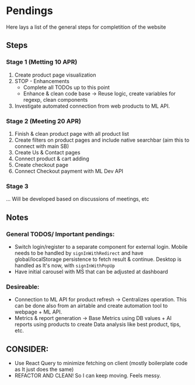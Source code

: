 # Pendings

Here lays a list of the general steps for completition of the website

## Steps

### Stage 1 (Metting 10 APR)

1. Create product page visualization
2. STOP - Enhancements
   - Complete all TODOs up to this point
   - Enhance & clean code base -> Reuse logic, create variables for regexp, clean components
3. Investigate automated connection from web products to ML API.

### Stage 2 (Meeting 20 APR)

1. Finish & clean product page with all product list
2. Create filters on product pages and include native searchbar (aim this to connect with main SB)
3. Create Us & Contact pages
4. Connect product & cart adding
5. Create checkout page
6. Connect Checkout payment with ML Dev API

### Stage 3

... Will be developed based on discussions of meetings, etc

## Notes

### General TODOS/ Important pendings:

- Switch login/register to a separate component for external login. Mobile needs to be handled by `signInWithRedirect` and have global/localStorage persistence to fetch result & continue. Desktop is handled as It's now, with `signInWithPopUp`
- Have initial carousel with MS that can be adjusted at dashboard

### Desireable:

- Connection to ML API for product refresh -> Centralizes operation. This can be done also from an airtable and create automation tool to webpage + ML API.
- Metrics & report generation -> Base Metrics using DB values + AI reports using products to create Data analysis like best product, tips, etc.

## CONSIDER:

- Use React Query to minimize fetching on client (mostly boilerplate code as It just does the same)
- REFACTOR AND CLEAN! So I can keep moving. Feels messy.
